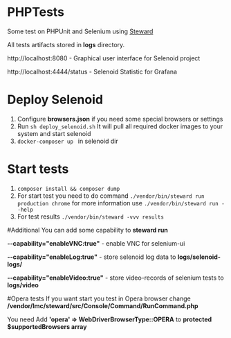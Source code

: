 # PHPTests
Some test on PHPUnit and Selenium using [Steward](https://github.com/lmc-eu/steward)

All tests artifacts stored in **logs** directory. 


http://localhost:8080 - Graphical user interface for Selenoid project

http://localhost:4444/status - Selenoid Statistic for Grafana 

# Deploy Selenoid
1. Configure **browsers.json** if you need some special browsers or settings
2. Run `sh deploy_selenoid.sh` It will pull all required docker images to your system and start selenoid
3. `docker-composer up ` in selenoid dir
# Start tests
1. `composer install && composer dump`
2. For start test you need to do command
`./vendor/bin/steward run production chrome`
for more information use 
`./vendor/bin/steward run --help`
3. For test results 
`./vendor/bin/steward -vvv results`

#Additional
You can add some capability to **steward run**

**--capability="enableVNC:true"** - enable VNC for selenium-ui
 
**--capability="enableLog:true"** - store selenoid log data to **logs/selenoid-logs/**
 
**--capability="enableVideo:true"** - store video-records of selenium tests to **logs/video**

#Opera tests
If you want start you test in Opera browser change **/vendor/lmc/steward/src/Console/Command/RunCommand.php**

You need Add **'opera' => WebDriverBrowserType::OPERA**  to **protected $supportedBrowsers array**
